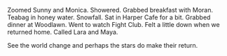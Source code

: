 Zoomed Sunny and Monica. Showered. Grabbed breakfast with Moran. Teabag in honey water. Snowfall. Sat in Harper Cafe for a bit. Grabbed dinner at Woodlawn. Went to watch Fight Club. Felt a little down when we returned home. Called Lara and Maya. 

See the world change and perhaps the stars do make their return.